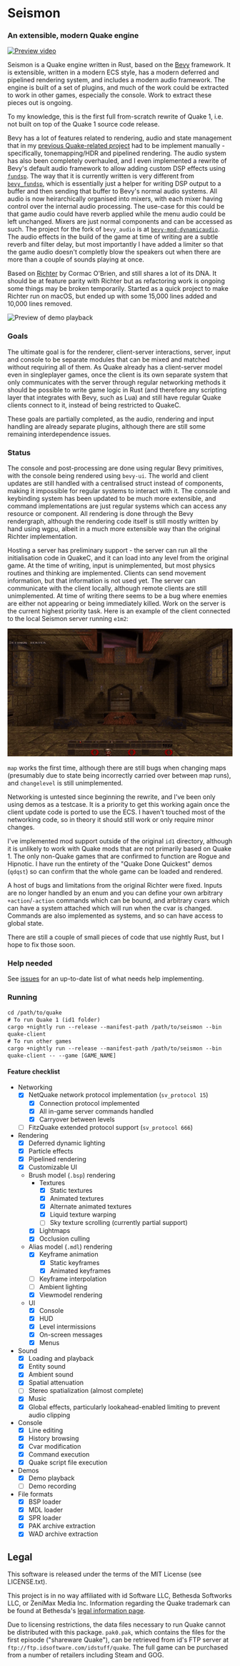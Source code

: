 # Seismon

### An extensible, modern Quake engine

[![Preview video](https://img.youtube.com/vi/cM6fAyCbUlI/0.jpg)](https://www.youtube.com/watch?v=cM6fAyCbUlI)

Seismon is a Quake engine written in Rust, based on the [Bevy](https://bevyengine.org/) framework. It is extensible,
written in a modern ECS style, has a modern deferred and pipelined rendering system, and includes a modern audio
framework. The engine is built of a set of plugins, and much of the work could be extracted to work in other games,
especially the console. Work to extract these pieces out is ongoing.

To my knowledge, this is the first full from-scratch rewrite of Quake 1, i.e. not built on top of the Quake 1 source code
release.

Bevy has a lot of features related to rendering, audio and state management that in my [previous Quake-related project](https://github.com/eira-fransham/goeld)
had to be implement manually - specifically, tonemapping/HDR and pipelined rendering. The audio system has also been completely
overhauled, and I even implemented a rewrite of Bevy's default audio framework to allow adding custom DSP effects using
[`fundsp`](https://github.com/SamiPerttu/fundsp). The way that it is currently written is very different from
[`bevy_fundsp`](https://github.com/harudagondi/bevy_fundsp), which is essentially just a helper for writing DSP output
to a buffer and then sending that buffer to Bevy's normal audio systems. All audio is now heirarchically organised into
mixers, with each mixer having control over the internal audio processing. The use-case for this could be that game audio
could have reverb applied while the menu audio could be left unchanged. Mixers are just normal components and can be
accessed as such. The project for the fork of `bevy_audio` is at [`bevy-mod-dynamicaudio`](https://github.com/eira-fransham/bevy-mod-dynamicaudio).
The audio effects in the build of the game at time of writing are a subtle reverb and filter delay, but most importantly
I have added a limiter so that the game audio doesn't completly blow the speakers out when there are more than a couple of
sounds playing at once.

Based on [Richter](https://github.com/cormac-obrien/richter) by Cormac O'Brien, and still shares a lot of its DNA. It should
be at feature parity with Richter but as refactoring work is ongoing some things may be broken temporarily. Started as a quick
project to make Richter run on macOS, but ended up with some 15,000 lines added and 10,000 lines removed.

![Preview of demo playback](content/preview.gif)

### Goals

The ultimate goal is for the renderer, client-server interactions, server, input and console to be separate modules that can
be mixed and matched without requiring all of them. As Quake already has a client-server model even in singleplayer games,
once the client is its own separate system that only communicates with the server through regular networking methods it
should be possible to write game logic in Rust (and therefore any scripting layer that integrates with Bevy, such as Lua)
and still have regular Quake clients connect to it, instead of being restricted to QuakeC.

These goals are partially completed, as the audio, rendering and input handling are already separate plugins, although
there are still some remaining interdependence issues.

### Status

The console and post-processing are done using regular Bevy primitives, with the console being rendered using `bevy-ui`.
The world and client updates are still handled with a centralised struct instead of components, making it impossible for
regular systems to interact with it. The console and keybinding system has been updated to be much more extensible, and
command implementations are just regular systems which can access any resource or component. All rendering is done through
the Bevy rendergraph, although the rendering code itself is still mostly written by hand using wgpu, albeit in a much more
extensible way than the original Richter implementation.

Hosting a server has preliminary support - the server can run all the initialisation code in QuakeC, and it can
load into any level from the original game. At the time of writing, input is unimplemented, but most physics routines and
thinking are implemented. Clients can send movement information, but that information is not used yet. The server can
communicate with the client locally, although remote clients are still unimplemented. At time of writing there seems to be
a bug where enemies are either not appearing or being immediately killed. Work on the server is the current highest priority
task. Here is an example of the client connected to the local Seismon server running `e1m2`:

![Preview of running server](content/seismon-server.gif)

`map` works the first time, although there are still bugs when changing maps (presumably due to state being incorrectly carried
over between map runs), and `changelevel` is still unimplemented.

Networking is untested since beginning the rewrite, and I've been only using demos as a testcase. It is a priority to get this
working again once the client update code is ported to use the ECS. I haven't touched most of the networking code, so in
theory it should still work or only require minor changes.

I've implemented mod support outside of the original `id1` directory, although it is unlikely to work with Quake mods that
are not primarily based on Quake 1. The only non-Quake games that are confirmed to function are Rogue and Hipnotic.
I have run the entirety of the "Quake Done Quickest" demos (`qdqst`) so can confirm that the whole game can be loaded and
rendered.

A host of bugs and limitations from the original Richter were fixed. Inputs are no longer handled by an enum and you can
define your own arbitrary `+action`/`-action` commands which can be bound, and arbitrary cvars which can have a system
attached which will run when the cvar is changed. Commands are also implemented as systems, and so can have access to global
state.

There are still a couple of small pieces of code that use nightly Rust, but I hope to fix those soon.

### Help needed

See [issues](https://github.com/eira-fransham/seismon/issues) for an up-to-date list of what needs help implementing.

### Running

```
cd /path/to/quake
# To run Quake 1 (id1 folder)
cargo +nightly run --release --manifest-path /path/to/seismon --bin quake-client
# To run other games
cargo +nightly run --release --manifest-path /path/to/seismon --bin quake-client -- --game [GAME_NAME]
```

#### Feature checklist

- Networking
  - [x] NetQuake network protocol implementation (`sv_protocol 15`)
    - [x] Connection protocol implemented
    - [x] All in-game server commands handled
    - [x] Carryover between levels
  - [ ] FitzQuake extended protocol support (`sv_protocol 666`)
- Rendering
  - [x] Deferred dynamic lighting
  - [x] Particle effects
  - [x] Pipelined rendering
  - [x] Customizable UI
  - Brush model (`.bsp`) rendering
    - Textures
      - [x] Static textures
      - [x] Animated textures
      - [x] Alternate animated textures
      - [x] Liquid texture warping
      - [ ] Sky texture scrolling (currently partial support)
    - [x] Lightmaps
    - [x] Occlusion culling
  - Alias model (`.mdl`) rendering
    - [x] Keyframe animation
      - [x] Static keyframes
      - [x] Animated keyframes
    - [ ] Keyframe interpolation
    - [ ] Ambient lighting
    - [x] Viewmodel rendering
  - UI
    - [x] Console
    - [x] HUD
    - [x] Level intermissions
    - [x] On-screen messages
    - [x] Menus
- Sound
  - [x] Loading and playback
  - [x] Entity sound
  - [x] Ambient sound
  - [x] Spatial attenuation
  - [ ] Stereo spatialization (almost complete)
  - [x] Music
  - [x] Global effects, particularly lookahead-enabled limiting to prevent audio clipping
- Console
  - [x] Line editing
  - [x] History browsing
  - [x] Cvar modification
  - [x] Command execution
  - [x] Quake script file execution
- Demos
  - [x] Demo playback
  - [ ] Demo recording
- File formats
  - [x] BSP loader
  - [x] MDL loader
  - [x] SPR loader
  - [x] PAK archive extraction
  - [x] WAD archive extraction

## Legal

This software is released under the terms of the MIT License (see LICENSE.txt).

This project is in no way affiliated with id Software LLC, Bethesda Softworks LLC, or ZeniMax Media
Inc. Information regarding the Quake trademark can be found at Bethesda's [legal information
page](https://bethesda.net/en/document/legal-information).

Due to licensing restrictions, the data files necessary to run Quake cannot be distributed with this
package. `pak0.pak`, which contains the files for the first episode ("shareware Quake"), can be
retrieved from id's FTP server at `ftp://ftp.idsoftware.com/idstuff/quake`. The full game can be
purchased from a number of retailers including Steam and GOG.
